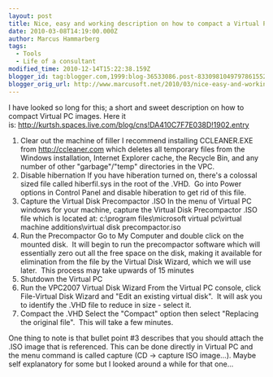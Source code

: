 ```yaml
---
layout: post
title: Nice, easy and working description on how to compact a Virtual PC Image
date: 2010-03-08T14:19:00.000Z
author: Marcus Hammarberg
tags:
  - Tools
  - Life of a consultant
modified_time: 2010-12-14T15:22:38.159Z
blogger_id: tag:blogger.com,1999:blog-36533086.post-8330981049797861552
blogger_orig_url: http://www.marcusoft.net/2010/03/nice-easy-and-working-description-on.html
---
```


I have looked so long for this; a short and sweet description on how
to compact Virtual PC images. Here it
is: <http://kurtsh.spaces.live.com/blog/cns!DA410C7F7E038D!1902.entry>

1. Clear out the machine of filler
    I recommend installing CCLEANER.EXE from <http://ccleaner.com> which
    deletes all temporary files from the Windows installation, Internet
    Explorer cache, the Recycle Bin, and any number of other
    "garbage"/"temp" directories in the VPC.
2. Disable hibernation
    If you have hiberation turned on, there's a colossal sized file
    called hiberfil.sys in the root of the .VHD.  Go into Power options
    in Control Panel and disable hiberation to get rid of this file.
3. Capture the Virtual Disk Precompactor .ISO
    In the menu of Virtual PC windows for your machine, capture the
    Virtual Disk Precompactor .ISO file which is located at:
    c:\program files\microsoft virtual pc\virtual machine
    additions\virtual disk precompactor.iso
4. Run the Precompactor
    Go to My Computer and double click on the mounted disk.  It will
    begin to run the precompactor software which will essentially zero
    out all the free space on the disk, making it available for
    elimination from the file by the Virtual Disk Wizard, which we will
    use later.  This process may take upwards of 15 minutes
5. Shutdown the Virtual PC
6. Run the VPC2007 Virtual Disk Wizard
    From the Virtual PC console, click File-Virtual Disk Wizard and
    "Edit an existing virtual disk".  It will ask you to identify the
    .VHD file to reduce in size - select it.
7. Compact the .VHD
    Select the "Compact" option then select "Replacing the original
    file".  This will take a few minutes.

One thing to note is that bullet point \#3 describes that you should
attach the .ISO image that is referenced. This can be done directly in
Virtual PC and the menu command is called capture (CD -\> capture ISO
image...). Maybe self explanatory for some but I looked around a while
for that one...
